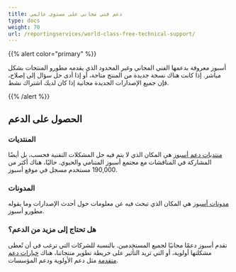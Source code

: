 ```yaml
---
title: دعم فني مجاني على مستوى عالمي
type: docs
weight: 70
url: /reportingservices/world-class-free-technical-support/
---
```


{{% alert color="primary" %}} 

أسبوز معروفة بدعمها الفني المجاني وغير المحدود الذي يقدمه مطورو المنتجات بشكل مباشر. إذا كانت هناك نسخة جديدة من المنتج متاحة، أو إذا أدى حل سؤال إلى إصلاح، فإن جميع الإصدارات الجديدة مجانية إذا كان لديك اشتراك نشط. 

{{% /alert %}} 
## **الحصول على الدعم**
### **المنتديات**
[منتديات دعم أسبوز](https://forum.aspose.com/) هي المكان الذي لا يتم فيه حل المشكلات التقنية فحسب، بل أيضًا المشاركة في المناقشات مع مجتمع أسبوز المتنامي والحيوي. حاليًا، هناك أكثر من 190,000 مستخدم مسجل في موقع أسبوز.
### **المدونات**
[مدونات أسبوز](https://blog.aspose.com/) هي المكان الذي تبحث فيه عن معلومات حول أحدث الإصدارات وما يقوله مطورو أسبوز.
### **هل تحتاج إلى مزيد من الدعم؟**
تقدم أسبوز دعمًا مجانيًا لجميع المستخدمين. بالنسبة للشركات التي ترغب في أن تُعطى مشكلتها أولوية، أو التي تريد التأثير على خريطة تطوير منتجاتنا، هناك [خيارات دعم متقدمة](https://helpdesk.aspose.com/kb/faq/2-Developer-Business-Support-Key-Benefits-Conditions) مثل دعم الأولوية ودعم المؤسسات.
